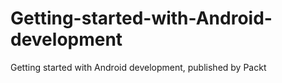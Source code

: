 # Getting-started-with-Android-development
Getting started with Android development, published by Packt

